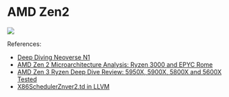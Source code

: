 # AMD Zen2

![](./zen2.svg)

References:

- [Deep Diving Neoverse N1](https://chipsandcheese.com/2021/10/22/deep-diving-neoverse-n1/)
- [AMD Zen 2 Microarchitecture Analysis: Ryzen 3000 and EPYC Rome](https://www.anandtech.com/show/14525/amd-zen-2-microarchitecture-analysis-ryzen-3000-and-epyc-rome/6)
- [AMD Zen 3 Ryzen Deep Dive Review: 5950X, 5900X, 5800X and 5600X Tested](https://www.anandtech.com/show/16214/amd-zen-3-ryzen-deep-dive-review-5950x-5900x-5800x-and-5700x-tested/4)
- [X86SchedulerZnver2.td in LLVM](https://github.com/llvm/llvm-project/blob/main/llvm/lib/Target/X86/X86ScheduleZnver2.td)
